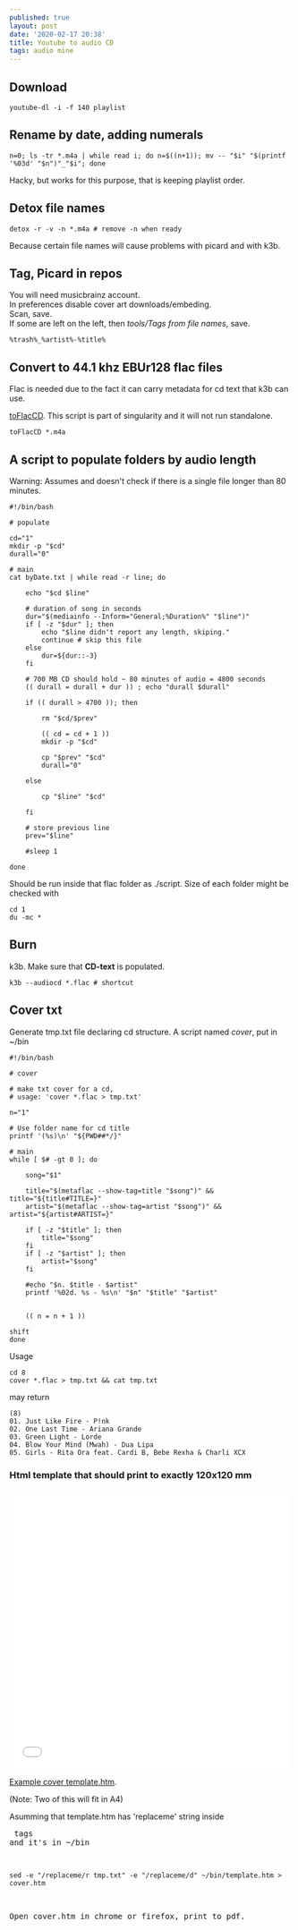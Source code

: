 ```yaml
---
published: true
layout: post
date: '2020-02-17 20:38'
title: Youtube to audio CD
tags: audio mine 
---
```

## Download

    youtube-dl -i -f 140 playlist
    
## Rename by date, adding numerals

    n=0; ls -tr *.m4a | while read i; do n=$((n+1)); mv -- "$i" "$(printf '%03d' "$n")"_"$i"; done
    
Hacky, but works for this purpose, that is keeping playlist order.

## Detox file names

    detox -r -v -n *.m4a # remove -n when ready
    
Because certain file names will cause problems with picard and with k3b.

## Tag, Picard in repos

You will need musicbrainz account.  
In preferences disable cover art downloads/embeding.  
Scan, save.  
If some are left on the left, then *tools/Tags from file names*, save.

    %trash%_%artist%-%title%

## Convert to 44.1 khz EBUr128 flac files

Flac is needed due to the fact it can carry metadata for cd text that k3b can use.

[toFlacCD](https://raw.githubusercontent.com/brontosaurusrex/singularity/master/bin/toFlacCD). This script is part of singularity and it will not run standalone.

    toFlacCD *.m4a
    
## A script to populate folders by audio length

Warning: Assumes and doesn't check if there is a single file longer than 80 minutes.

    #!/bin/bash

    # populate

    cd="1"
    mkdir -p "$cd"
    durall="0"

    # main
    cat byDate.txt | while read -r line; do 

        echo "$cd $line"
        
        # duration of song in seconds
        dur="$(mediainfo --Inform="General;%Duration%" "$line")"
        if [ -z "$dur" ]; then
            echo "$line didn't report any length, skiping."
            continue # skip this file
        else
            dur=${dur::-3}
        fi
        
        # 700 MB CD should hold ~ 80 minutes of audio = 4800 seconds
        (( durall = durall + dur )) ; echo "durall $durall"
        
        if (( durall > 4700 )); then
        
            rm "$cd/$prev"
        
            (( cd = cd + 1 ))
            mkdir -p "$cd"
            
            cp "$prev" "$cd"
            durall="0"
            
        else
            
            cp "$line" "$cd"
            
        fi
        
        # store previous line
        prev="$line"
        
        #sleep 1
        
    done

    
Should be run inside that flac folder as ./script. Size of each folder might be checked with

    cd 1
    du -mc *

## Burn

k3b. Make sure that **CD-text** is populated.

    k3b --audiocd *.flac # shortcut

## Cover txt

Generate tmp.txt file declaring cd structure. A script named *cover*, put in ~/bin

    #!/bin/bash

    # cover

    # make txt cover for a cd, 
    # usage: 'cover *.flac > tmp.txt'

    n="1"

    # Use folder name for cd title
    printf '(%s)\n' "${PWD##*/}"

    # main
    while [ $# -gt 0 ]; do

        song="$1"

        title="$(metaflac --show-tag=title "$song")" && title="${title#TITLE=}"
        artist="$(metaflac --show-tag=artist "$song")" && artist="${artist#ARTIST=}"

        if [ -z "$title" ]; then
            title="$song"
        fi
        if [ -z "$artist" ]; then
            artist="$song"
        fi
        
        #echo "$n. $title - $artist"
        printf '%02d. %s - %s\n' "$n" "$title" "$artist"

       
        (( n = n + 1 ))

    shift
    done
    
Usage

    cd 8
    cover *.flac > tmp.txt && cat tmp.txt

may return

    (8)
    01. Just Like Fire - P!nk
    02. One Last Time - Ariana Grande
    03. Green Light - Lorde
    04. Blow Your Mind (Mwah) - Dua Lipa
    05. Girls - Rita Ora feat. Cardi B, Bebe Rexha & Charli XCX
    
### Html template that should print to exactly 120x120 mm

<iframe src="/cover.htm" style="border:0; width:500px; height:500px;"></iframe>

[Example cover template.htm](/cover.htm). 

(Note: Two of this will fit in A4)

Asumming that template.htm has 'replaceme' string inside <pre> tags and it's in ~/bin

    sed -e "/replaceme/r tmp.txt" -e "/replaceme/d" ~/bin/template.htm > cover.htm
    
Open cover.htm in chrome or firefox, print to pdf.
